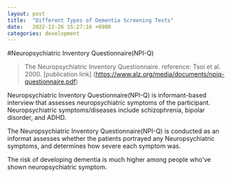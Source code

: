 ```yaml
---
layout: post
title:  "Different Types of Dementia Screening Tests"
date:   2022-12-26 15:27:16 +0900
categories: development
---
```

#Neuropsychiatric Inventory Questionnaire(NPI-Q)

>The Neuropsychiatric Inventory Questionnaire. reference: Tsoi et al. 2000. [publication link] (https://www.alz.org/media/documents/npiq-questionnaire.pdf)

Neuropsychiatric Inventory Questionnaire(NPI-Q) is informant-based interview that assesses neuropsychiatric symptoms of the participant. Neuropsychiatric symptoms/diseases include schizophrenia, bipolar disorder, and ADHD. 

The Neuropsychiatric Inventory Questionnaire(NPI-Q) is conducted as an informat assesses whether the patients portrayed any Neuropsychiatric symptoms, and determines how severe each symptom was.

The risk of developing dementia is much higher among people who've shown neuropsychiatric symptom.
